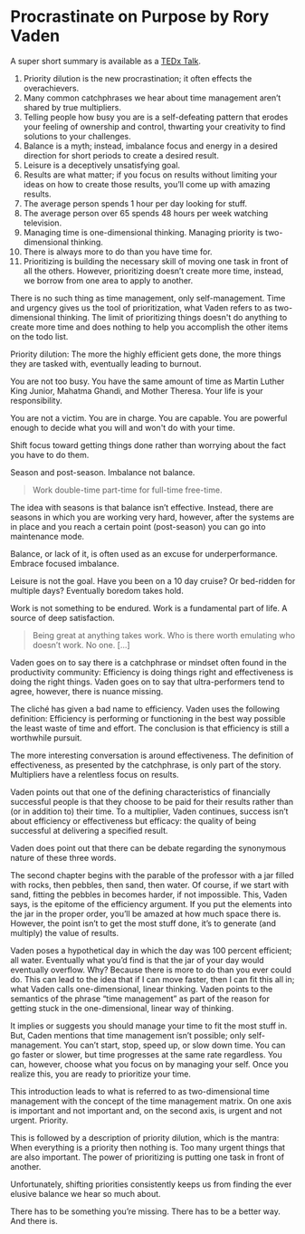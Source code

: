 # Procrastinate on Purpose by Rory Vaden

A super short summary is available as a [TEDx Talk](https://youtu.be/y2X7c9TUQJ8).

1. Priority dilution is the new procrastination; it often effects the overachievers.
2. Many common catchphrases we hear about time management aren’t shared by true multipliers.
3. Telling people how busy you are is a self-defeating pattern that erodes your feeling of ownership and control, thwarting your creativity to find solutions to your challenges.
4. Balance is a myth; instead, imbalance focus and energy in a desired direction for short periods to create a desired result.
5. Leisure is a deceptively unsatisfying goal.
6. Results are what matter; if you focus on results without limiting your ideas on how to create those results, you’ll come up with amazing results.
7. The average person spends 1 hour per day looking for stuff.
8. The average person over 65 spends 48 hours per week watching television.
9. Managing time is one-dimensional thinking. Managing priority is two-dimensional thinking. 
10. There is always more to do than you have time for. 
11. Prioritizing is building the necessary skill of moving one task in front of all the others. However, prioritizing doesn’t create more time, instead, we borrow from one area to apply to another.

There is no such thing as time management, only self-management. Time and urgency gives us the tool of prioritization, what Vaden refers to as two-dimensional thinking. The limit of prioritizing things doesn't do anything to create more time and does nothing to help you accomplish the other items on the todo list.

Priority dilution: The more the highly efficient gets done, the more things they are tasked with, eventually leading to burnout.

You are not too busy. You have the same amount of time as Martin Luther King Junior, Mahatma Ghandi, and Mother Theresa. Your life is your responsibility. 

You are not a victim. You are in charge. You are capable. You are powerful enough to decide what you will and won't do with your time.

Shift focus toward getting things done rather than worrying about the fact you have to do them.

Season and post-season. Imbalance not balance.

> Work double-time part-time for full-time free-time.

The idea with seasons is that balance isn’t effective. Instead, there are seasons in which you are working very hard, however, after the systems are in place and you reach a certain point (post-season) you can go into maintenance mode.

Balance, or lack of it, is often used as an excuse for underperformance. Embrace focused imbalance.

Leisure is not the goal. Have you been on a 10 day cruise? Or bed-ridden for multiple days? Eventually boredom takes hold.

Work is not something to be endured. Work is a fundamental part of life. A source of deep satisfaction. 

> Being great at anything takes work. Who is there worth emulating who doesn’t work. No one. [...] 

Vaden goes on to say there is a catchphrase or mindset often found in the productivity community: Efficiency is doing things right and effectiveness is doing the right things. Vaden goes on to say that ultra-performers tend to agree, however, there is nuance missing.

The cliché has given a bad name to efficiency. Vaden uses the following definition: Efficiency is performing or functioning in the best way possible the least waste of time and effort. The conclusion is that efficiency is still a worthwhile pursuit.

The more interesting conversation is around effectiveness. The definition of effectiveness, as presented by the catchphrase, is only part of the story. Multipliers have a relentless focus on results.

Vaden points out that one of the defining characteristics of financially successful people is that they choose to be paid for their results rather than (or in addition to) their time. To a multiplier, Vaden continues, success isn’t about efficiency or effectiveness but efficacy: the quality of being successful at delivering a specified result. 

Vaden does point out that there can be debate regarding the synonymous nature of these three words.

The second chapter begins with the parable of the professor with a jar filled with rocks, then pebbles, then sand, then water. Of course, if we start with sand, fitting the pebbles in becomes harder, if not impossible. This, Vaden says, is the epitome of the efficiency argument. If you put the elements into the jar in the proper order, you’ll be amazed at how much space there is. However, the point isn’t to get the most stuff done, it’s to generate (and multiply) the value of results.

Vaden poses a hypothetical day in which the day was 100 percent efficient; all water. Eventually what you’d find is that the jar of your day would eventually overflow. Why? Because there is more to do than you ever could do. This can lead to the idea that if I can move faster, then I can fit this all in; what Vaden calls one-dimensional, linear thinking. Vaden points to the semantics of the phrase “time management” as part of the reason for getting stuck in the one-dimensional, linear way of thinking.

It implies or suggests you should manage your time to fit the most stuff in. But, Caden mentions that time management isn’t possible; only self-management. You can’t start, stop, speed up, or slow down time. You can go faster or slower, but time progresses at the same rate regardless. You can, however, choose what you focus on by managing your self. Once you realize this, you are ready to
prioritize your time.

This introduction leads to what is referred to as two-dimensional time management with the concept of the time management matrix. On one axis is important and not important and, on the second axis, is urgent and not urgent. Priority.

This is followed by a description of priority dilution, which is the mantra: When everything is a priority then nothing is. Too many urgent things that are also important. The power of prioritizing is putting one task in front of another. 

Unfortunately, shifting priorities consistently keeps us from finding the ever elusive balance we hear so much about. 

There has to be something you’re missing. There has to be a better way. And there is.




